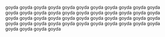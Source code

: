 goyda
goyda
goyda
goyda
goyda
goyda
goyda
goyda
goyda
goyda
goyda
goyda
goyda
goyda
goyda
goyda
goyda
goyda
goyda
goyda
goyda
goyda
goyda
goyda
goyda
goyda
goyda
goyda
goyda
goyda
goyda
goyda
goyda
goyda
goyda
goyda
goyda
goyda
goyda
goyda
goyda
goyda
goyda
goyda
goyda
goyda
goyda
goyda
